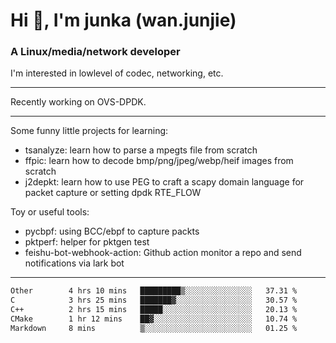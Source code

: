 
<h1 >Hi 👋, I'm junka (wan.junjie)</h1>
<h3 >A Linux/media/network developer</h3>


I'm interested in lowlevel of codec, networking, etc.


---

Recently working on OVS-DPDK.

---

Some funny little projects for learning:

- tsanalyze: learn how to parse a mpegts file from scratch 
- ffpic: learn how to decode bmp/png/jpeg/webp/heif images from scratch
- j2depkt: learn how to use PEG to craft a scapy domain language for packet capture or setting dpdk RTE_FLOW

Toy or useful tools:

- pycbpf: using BCC/ebpf to capture packts
- pktperf: helper for pktgen test
- feishu-bot-webhook-action: Github action monitor a repo and send notifications via lark bot

---

<!--START_SECTION:waka-->

```txt
Other        4 hrs 10 mins   █████████▒░░░░░░░░░░░░░░░   37.31 %
C            3 hrs 25 mins   ███████▓░░░░░░░░░░░░░░░░░   30.57 %
C++          2 hrs 15 mins   █████░░░░░░░░░░░░░░░░░░░░   20.13 %
CMake        1 hr 12 mins    ██▓░░░░░░░░░░░░░░░░░░░░░░   10.74 %
Markdown     8 mins          ▒░░░░░░░░░░░░░░░░░░░░░░░░   01.25 %
```

<!--END_SECTION:waka-->
